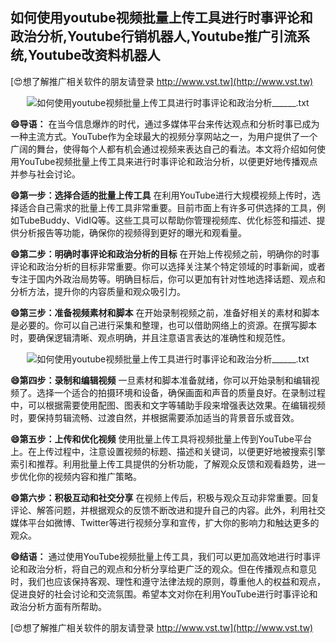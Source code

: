 ## **如何使用youtube视频批量上传工具进行时事评论和政治分析,Youtube行销机器人,Youtube推广引流系统,Youtube改资料机器人**

[😍想了解推广相关软件的朋友请登录 http://www.vst.tw](http://www.vst.tw)

 <center><img src="https://vst.tw/MP4/tuiguang/png/2.png" alt="如何使用youtube视频批量上传工具进行时事评论和政治分析______.txt"></center>

**😄导语：**
在当今信息爆炸的时代，通过多媒体平台来传达观点和分析时事已成为一种主流方式。YouTube作为全球最大的视频分享网站之一，为用户提供了一个广阔的舞台，使得每个人都有机会通过视频来表达自己的看法。本文将介绍如何使用YouTube视频批量上传工具来进行时事评论和政治分析，以便更好地传播观点并参与社会讨论。

**😄第一步：选择合适的批量上传工具**
在利用YouTube进行大规模视频上传时，选择适合自己需求的批量上传工具非常重要。目前市面上有许多可供选择的工具，例如TubeBuddy、VidIQ等。这些工具可以帮助你管理视频库、优化标签和描述、提供分析报告等功能，确保你的视频得到更好的曝光和观看量。

**😄第二步：明确时事评论和政治分析的目标**
在开始上传视频之前，明确你的时事评论和政治分析的目标非常重要。你可以选择关注某个特定领域的时事新闻，或者专注于国内外政治局势等。明确目标后，你可以更加有针对性地选择话题、观点和分析方法，提升你的内容质量和观众吸引力。

**😄第三步：准备视频素材和脚本**
在开始录制视频之前，准备好相关的素材和脚本是必要的。你可以自己进行采集和整理，也可以借助网络上的资源。在撰写脚本时，要确保逻辑清晰、观点明确，并且注意语言表达的准确性和规范性。

 <center><img src="https://vst.tw/MP4/tuiguang/png/0.png" alt="如何使用youtube视频批量上传工具进行时事评论和政治分析______.txt"></center>

**😄第四步：录制和编辑视频**
一旦素材和脚本准备就绪，你可以开始录制和编辑视频了。选择一个适合的拍摄环境和设备，确保画面和声音的质量良好。在录制过程中，可以根据需要使用配图、图表和文字等辅助手段来增强表达效果。在编辑视频时，要保持剪辑流畅、过渡自然，并根据需要添加适当的背景音乐或音效。

**😄第五步：上传和优化视频**
使用批量上传工具将视频批量上传到YouTube平台上。在上传过程中，注意设置视频的标题、描述和关键词，以便更好地被搜索引擎索引和推荐。利用批量上传工具提供的分析功能，了解观众反馈和观看趋势，进一步优化你的视频内容和推广策略。

**😄第六步：积极互动和社交分享**
在视频上传后，积极与观众互动非常重要。回复评论、解答问题，并根据观众的反馈不断改进和提升自己的内容。此外，利用社交媒体平台如微博、Twitter等进行视频分享和宣传，扩大你的影响力和触达更多的观众。

**😄结语：**
通过使用YouTube视频批量上传工具，我们可以更加高效地进行时事评论和政治分析，将自己的观点和分析分享给更广泛的观众。但在传播观点和意见时，我们也应该保持客观、理性和遵守法律法规的原则，尊重他人的权益和观点，促进良好的社会讨论和交流氛围。希望本文对你在利用YouTube进行时事评论和政治分析方面有所帮助。

[😍想了解推广相关软件的朋友请登录 http://www.vst.tw](http://www.vst.tw)



